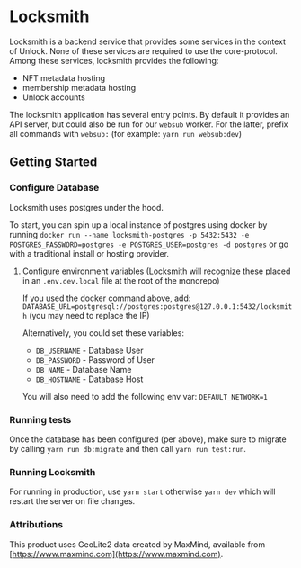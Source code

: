 # Locksmith

Locksmith is a backend service that provides some services in the context of Unlock.
None of these services are required to use the core-protocol.
Among these services, locksmith provides the following:

- NFT metadata hosting
- membership metadata hosting
- Unlock accounts

The locksmith application has several entry points. By default it provides an API server, but could also be run for our `websub` worker. For the latter, prefix all commands with `websub:` (for example: `yarn run websub:dev`)

## Getting Started

### Configure Database

Locksmith uses postgres under the hood.

To start, you can spin up a local instance of postgres using docker by running `docker run --name locksmith-postgres -p 5432:5432 -e POSTGRES_PASSWORD=postgres -e POSTGRES_USER=postgres -d postgres` or go with a traditional install or hosting provider.

1. Configure environment variables (Locksmith will recognize these placed in
   an `.env.dev.local` file at the root of the monorepo)

   If you used the docker command above, add:
   `DATABASE_URL=postgresql://postgres:postgres@127.0.0.1:5432/locksmith` (you may need to replace the IP)

   Alternatively, you could set these variables:

   - `DB_USERNAME` - Database User
   - `DB_PASSWORD` - Password of User
   - `DB_NAME` - Database Name
   - `DB_HOSTNAME` - Database Host

   You will also need to add the following env var: `DEFAULT_NETWORK=1`

### Running tests

Once the database has been configured (per above), make sure to migrate by calling `yarn run db:migrate` and then call `yarn run test:run`.

### Running Locksmith

For running in production, use `yarn start` otherwise `yarn dev` which will restart the server on file changes.

### Attributions

This product uses GeoLite2 data created by MaxMind, available from [https://www.maxmind.com](https://www.maxmind.com).
